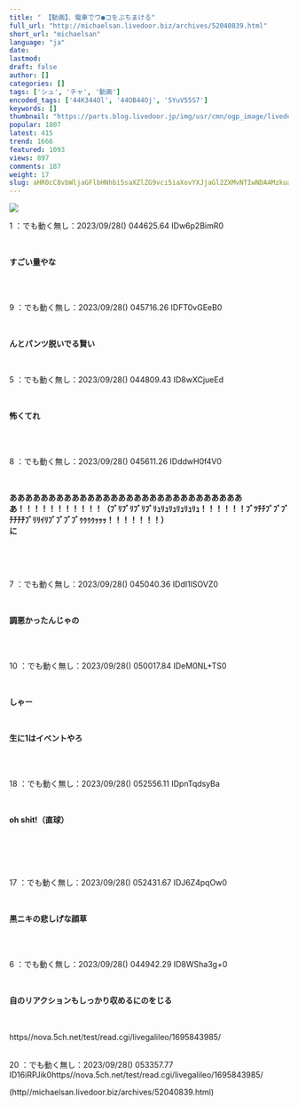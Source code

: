 ```yaml
---
title: " 【動画】、電車でウ●コをぶちまける"
full_url: "http://michaelsan.livedoor.biz/archives/52040839.html"
short_url: "michaelsan"
language: "ja"
date: 
lastmod: 
draft: false
author: []
categories: []
tags: ['シュ', 'チャ', '動画']
encoded_tags: ['44K344Ol', '44OB44Oj', '5YuV55S7']
keywords: []
thumbnail: "https://parts.blog.livedoor.jp/img/usr/cmn/ogp_image/livedoor.png"
popular: 1807
latest: 415
trend: 1666
featured: 1093
views: 897
comments: 187
weight: 17
slug: aHR0cC8vbWljaGFlbHNhbi5saXZlZG9vci5iaXovYXJjaGl2ZXMvNTIwNDA4MzkuaHRtbA==
---
```


![](https://parts.blog.livedoor.jp/img/usr/cmn/ogp_image/livedoor.png)

<div><p>1 ：でも動く無し：2023/09/28() 044625.64 IDw6p2BimR0</p><br><b><p>すごい量やな</p><br></b><br><p>9 ：でも動く無し：2023/09/28() 045716.26 IDFT0vGEeB0</p><br><b><p>んとパンツ脱いでる賢い </p></b><br><p>5 ：でも動く無し：2023/09/28() 044809.43 ID8wXCjueEd</p><br><b><p>怖くてれ</p><br></b><br><p>8 ：でも動く無し：2023/09/28() 045611.26 IDddwH0f4V0</p><br><b><p>あああああああああああああああああああああああああああああああ！！！！！！！！！！！（ﾌﾞﾘﾌﾞﾘﾌﾞﾘﾌﾞﾘｭﾘｭﾘｭﾘｭﾘｭﾘｭ！！！！！！ﾌﾞﾂﾁﾁﾌﾞﾌﾞﾌﾞﾁﾁﾁﾁﾌﾞﾘﾘｲﾘﾌﾞﾌﾞﾌﾞﾌﾞｩｩｩｩｯｯｯ！！！！！！！）<br>に</p><p><br></p></b><br><p>7 ：でも動く無し：2023/09/28() 045040.36 IDdI1lSOVZ0</p><br><b><p>調悪かったんじゃの <br></p><br></b><br><p>10 ：でも動く無し：2023/09/28() 050017.84 IDeM0NL+TS0</p><br><p><b><p>しゃー</p></b></p><p><b><p><br></p></b></p><b><p>生に1はイベントやろ </p><br></b><br><p>18 ：でも動く無し：2023/09/28() 052556.11 IDpnTqdsyBa</p><br><b><p><p>oh shit!（直球） <br></p><br></p><br></b><br><p>17 ：でも動く無し：2023/09/28() 052431.67 IDJ6Z4pqOw0</p><br><b><p>黒ニキの悲しげな顔草 <br></p><br></b><br><p>6 ：でも動く無し：2023/09/28() 044942.29 ID8WSha3g+0</p><br><b><p>自のリアクションもしっかり収めるにのをじる </p><br></b><br>https//nova.5ch.net/test/read.cgi/livegalileo/1695843985/<br><br clear='all'> <p id='a6850dc6aefc0d5bbff2bea180d92d89'> </p> <p id='a6850dc6aefc0d5bbff2bea180d92d89'> </p> <p class='alistcloud-container-6795'></p> <p>20 ：でも動く無し：2023/09/28() 053357.77 ID16iRPJik0https//nova.5ch.net/test/read.cgi/livegalileo/1695843985/</p></div>

(http//michaelsan.livedoor.biz/archives/52040839.html)

